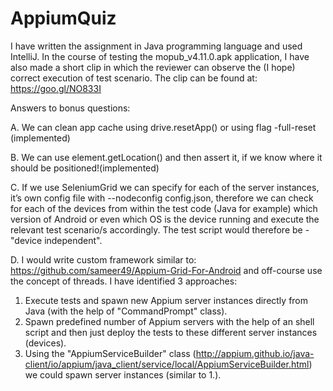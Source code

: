 # AppiumQuiz

I have written the assignment in Java programming language and used IntelliJ. In the course of testing the mopub_v4.11.0.apk application, I have also made a short clip in which the reviewer can observe the (I hope) correct execution of test scenario.
The clip can be found at: https://goo.gl/NO833I


Answers to bonus questions:

A. We can clean app cache using drive.resetApp() or using flag -full-reset (implemented)

B. We can use element.getLocation() and then assert it, if we know where it should be positioned!(implemented) 

C. If we use SeleniumGrid we can specify for each of the server instances, it’s own config file with --nodeconfig config.json, therefore we can check for each of the devices from within the test code (Java for example) which version of Android or even which OS is the device running and execute the relevant test scenario/s accordingly. The test script would therefore be -  "device independent".


D. I would write custom framework similar to: https://github.com/sameer49/Appium-Grid-For-Android and off-course use the concept of threads. 
I have identified 3 approaches:

1. Execute tests and spawn new Appium server instances directly from Java (with the help of "CommandPrompt" class).
2. Spawn predefined number of Appium servers with the help of an shell script and then just deploy the tests to these different server instances (devices).
3. Using the "AppiumServiceBuilder" class (http://appium.github.io/java-client/io/appium/java_client/service/local/AppiumServiceBuilder.html) we could spawn server instances (similar to 1.). 

